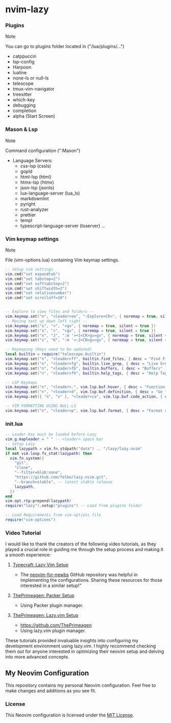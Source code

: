 # nvim-lazy

### Plugins

> [!NOTE]
> You can go to plugins folder located in ("/lua/plugins/...")

- catppuccin
- lsp-config
- Harpoon
- lualine
- none-ls or null-ls
- telescope
- tmux-vim-navigator
- treesitter
- which-key
- debugging
- completion
- alpha (Start Screen)

### Mason & Lsp

> [!NOTE]
> Command configuration (":Mason")

- Language Servers:
  - css-lsp (cssls)
  - gopld
  - html-lsp (html)
  - htmx-lsp (htmx)
  - json-lsp (jsonls)
  - lua-language-server (lua_ls)
  - markdownlint
  - pyright
  - rust-analyzer
  - prettier
  - templ
  - typescript-language-server (tsserver)
    ...

### Vim keymap settings

> [!NOTE]
> File (vim-options.lua) containing Vim keymap settings.

```lua
-- Setup vim settings
vim.cmd("set expandtab")
vim.cmd("set tabstop=2")
vim.cmd("set softtabstop=2")
vim.cmd("set shiftwidth=2")
vim.cmd("set relativenumber")
vim.cmd("set scrolloff=10")


-- Explore to view files and folders --
vim.keymap.set("n", "<leader>ee", ":Explore<CR>", { noremap = true, silent = true, desc = "Explore" })
-- Moving text up down left right --
vim.keymap.set("x", "<", "<gv", { noremap = true, silent = true })
vim.keymap.set("x", ">", ">gv", { noremap = true, silent = true })
vim.keymap.set("x", "J", ":m '>+1<CR>gv=gv", { noremap = true, silent = true })
vim.keymap.set("x", "K", ":m '<-2<CR>gv=gv", { noremap = true, silent = true })

-- Keymaping (Keys need to be updated)
local builtin = require("telescope.builtin")
vim.keymap.set("n", "<leader>ff", builtin.find_files, { desc = "Find Files" })
vim.keymap.set("n", "<leader>fg", builtin.live_grep, { desc = "Live Grep" })
vim.keymap.set("n", "<leader>fb", builtin.buffers, { desc = "Buffers" })
vim.keymap.set("n", "<leader>fh", builtin.help_tags, { desc = "Help Tags" })

-- LSP Keymaps
vim.keymap.set("n", "<leader>.", vim.lsp.buf.hover, { desc = "Function Info" })
vim.keymap.set("n", "<leader>d", vim.lsp.buf.definition, { desc = "Go to definition" })
vim.keymap.set({ "n", "v" }, "<leader>ca", vim.lsp.buf.code_action, { desc = "Code Action" })

-- VIM FORMATTING USING NULL-LS
vim.keymap.set("n", "<leader>p", vim.lsp.buf.format, { desc = "Format document" })
```

### init.lua

```lua
-- Leader key must be loaded before Lazy
vim.g.mapleader = " " -- <leader> space bar
-- Setup Lazy
local lazypath = vim.fn.stdpath("data") .. "/lazy/lazy.nvim"
if not vim.loop.fs_stat(lazypath) then
  vim.fn.system({
    "git",
    "clone",
    "--filter=blob:none",
    "https://github.com/folke/lazy.nvim.git",
    "--branch=stable", -- latest stable release
    lazypath,
  })
end
vim.opt.rtp:prepend(lazypath)
require("lazy").setup("plugins") -- Load from plugins folder

-- Load Requirements from vim-options file
require("vim-options")
```

### Video Tutorial

I would like to thank the creators of the following video tutorials, as they played a crucial role in guiding me through the setup process and making it a smooth experience:

1. [Typecraft: Lazy Vim Setup](https://www.youtube.com/watch?v=zHTeCSVAFNY)
    - The [neovim-for-newbs](https://github.com/cpow/neovim-for-newbs) GitHub repository was helpful in implementing the configurations. Sharing these resources for those interested in a similar setup!"
   
2. [ThePrimeagen: Packer Setup](https://www.youtube.com/watch?v=w7i4amO_zaE)
    - Using Packer plugin manager.
   
3. [ThePrimeagen: Lazy.vim Setup](https://www.youtube.com/watch?v=ZWWxwwUsPNw)
    - https://github.com/ThePrimeagen
    - Using lazy.vim plugin manager.

These tutorials provided invaluable insights into configuring my development environment using lazy.vim. I highly recommend checking them out for anyone interested in optimizing their neovim setup and delving into more advanced concepts.


## My Neovim Configuration

This repository contains my personal Neovim configuration. Feel free to make changes and additions as you see fit.

### License

This Neovim configuration is licensed under the [MIT License](LICENSE).
